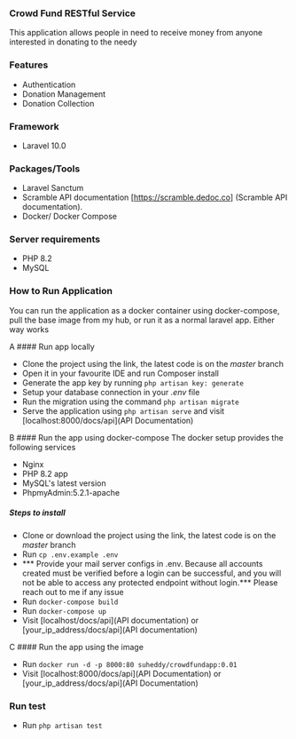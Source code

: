 ### Crowd Fund RESTful Service

This application allows people in need to receive money from anyone interested in donating to the needy

### Features
- Authentication
- Donation Management
- Donation Collection

### Framework
- Laravel 10.0

### Packages/Tools
- Laravel Sanctum
- Scramble API documentation [https://scramble.dedoc.co] (Scramble API documentation).
- Docker/ Docker Compose

### Server requirements
- PHP 8.2
- MySQL

### How to Run Application
You can run the application as a docker container using docker-compose, pull the base image from my hub, or run it as a normal laravel app. Either way works

A #### Run app locally
- Clone the project using the link, the latest code is on the *master* branch
- Open it in your favourite IDE and run Composer install
- Generate the app key by running `php artisan key: generate`
- Setup your database connection in your *.env* file
- Run the migration using the command `php artisan migrate`
- Serve the application using `php artisan serve` and visit [localhost:8000/docs/api](API Documentation)

B #### Run the app using docker-compose
The docker setup provides the following services
- Nginx
- PHP 8.2 app
- MySQL's latest version
- PhpmyAdmin:5.2.1-apache

##### Steps to install
- Clone or download the project using the link, the latest code is on the *master* branch
- Run `cp .env.example .env`
- *** Provide your mail server configs in .env. Because all accounts created must be verified before a login can be successful, and you will not be able to access any protected endpoint without login.***
  Please reach out to me if any issue
- Run `docker-compose build`
- Run `docker-compose up`
- Visit [localhost/docs/api](API documentation) or [your_ip_address/docs/api](API documentation)

C #### Run the app using the image
- Run `docker run -d -p 8000:80 suheddy/crowdfundapp:0.01`
- Visit [localhost:8000/docs/api](API Documentation) or [your_ip_address/docs/api](API Documentation)

### Run test
- Run `php artisan test`
